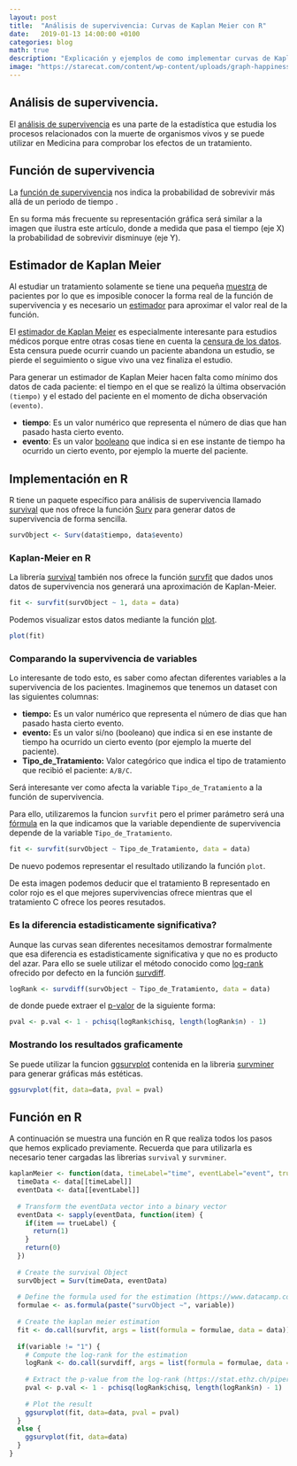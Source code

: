 ```yaml
---
layout: post
title:  "Análisis de supervivencia: Curvas de Kaplan Meier con R"
date:   2019-01-13 14:00:00 +0100
categories: blog
math: true
description: "Explicación y ejemplos de como implementar curvas de Kaplan Meier en R para el análisis de supervivencia."
image: "https://starecat.com/content/wp-content/uploads/graph-happiness-intelligence-the-simpsons-lisa.jpg"
---
```


<amp-img layout="responsive" src="https://starecat.com/content/wp-content/uploads/graph-happiness-intelligence-the-simpsons-lisa.jpg" width="324" height="243" alt="Imagen de los Simpsons con una gráfica"></amp-img>

## Análisis de supervivencia.

El [análisis de supervivencia](https://es.wikipedia.org/wiki/An%C3%A1lisis_de_la_supervivencia) es una parte de la estadística que estudia los procesos relacionados con la muerte de organismos vivos y se puede utilizar en Medicina para comprobar los efectos de un tratamiento.

## Función de supervivencia

La [función de supervivencia](https://es.wikipedia.org/wiki/Funci%C3%B3n_de_supervivencia) <amp-mathml layout="container" inline data-formula="$$ S $$"></amp-mathml> nos indica la probabilidad de sobrevivir más allá de un periodo de tiempo <amp-mathml layout="container" inline data-formula="`t`"></amp-mathml>.


<amp-mathml layout="container" data-formula="$$ S(t) = ProbabilidadSupervivencia $$]">
</amp-mathml>

En su forma más frecuente su representación gráfica será similar a la imagen que ilustra este artículo, donde a medida que pasa el tiempo (eje X) la probabilidad de sobrevivir disminuye (eje Y).


## Estimador de Kaplan Meier

Al estudiar un tratamiento solamente se tiene una pequeña [muestra](https://es.wikipedia.org/wiki/Muestra_estad%C3%ADstica) de pacientes por lo que es imposible conocer la forma real de la función de supervivencia y es necesario un [estimador](https://es.wikipedia.org/wiki/Estimador) para aproximar el valor real de la función.

El [estimador de Kaplan Meier](https://es.wikipedia.org/wiki/Estimador_de_Kaplan-Meier) es especialmente interesante para estudios médicos porque entre otras cosas tiene en cuenta la [censura de los datos](https://es.wikipedia.org/wiki/Censura_(estad%C3%ADstica)). Esta censura puede ocurrir cuando un paciente abandona un estudio, se pierde el seguimiento o sigue vivo una vez finaliza el estudio.

Para generar un estimador de Kaplan Meier hacen falta como mínimo dos datos de cada paciente: el tiempo en el que se realizó la última observación `(tiempo)` y el estado del paciente en el momento de dicha observación `(evento)`.

- **tiempo**: Es un valor numérico que representa el número de dias que han pasado hasta cierto evento.
- **evento**: Es un valor [booleano](https://es.wikipedia.org/wiki/Tipo_de_dato_l%C3%B3gico) que indica si en ese instante de tiempo ha ocurrido un cierto evento, por ejemplo la muerte del paciente.


## Implementación en R

R tiene un paquete específico para análisis de supervivencia llamado [survival](https://cran.r-project.org/web/packages/survival/index.html) que nos ofrece la función [Surv](https://www.rdocumentation.org/packages/survival/versions/2.11-4/topics/Surv) para generar datos de supervivencia de forma sencilla.

```R
survObject <- Surv(data$tiempo, data$evento)
```

### Kaplan-Meier en R

La librería [survival](https://cran.r-project.org/web/packages/survival/index.html) también nos ofrece la función [survfit](https://stat.ethz.ch/R-manual/R-devel/library/survival/html/survfit.html) que dados unos datos de supervivencia nos generará una aproximación de Kaplan-Meier.

```R
fit <- survfit(survObject ~ 1, data = data)
```

Podemos visualizar estos datos mediante la función [plot](https://www.rdocumentation.org/packages/graphics/versions/3.5.2/topics/plot).

```R
plot(fit)
```

### Comparando la supervivencia de variables

Lo interesante de todo esto, es saber como afectan diferentes variables a la supervivencia de los pacientes. Imaginemos que tenemos un dataset con las siguientes columnas:

- **tiempo:** Es un valor numérico que representa el número de dias que han pasado hasta cierto evento.
- **evento:** Es un valor si/no (booleano) que indica si en ese instante de tiempo ha ocurrido un cierto evento (por ejemplo la muerte del paciente).
- **Tipo_de_Tratamiento:** Valor categórico que indica el tipo de tratamiento que recibió el paciente: `A/B/C`.


Será interesante ver como afecta la variable  `Tipo_de_Tratamiento` a la función de supervivencia.


Para ello, utilizaremos la funcion `survfit` pero el primer parámetro será una [fórmula](https://www.datacamp.com/community/tutorials/r-formula-tutorial) en la que indicamos que la variable dependiente de supervivencia depende de la variable `Tipo_de_Tratamiento`.

```R
fit <- survfit(survObject ~ Tipo_de_Tratamiento, data = data)
```

De nuevo podemos representar el resultado utilizando la función `plot`.

<amp-img src="http://dwoll.de/rexrepos/content/assets/figure/rerSurvivalKM03.png" 
  layout="responsive"
  width="504"
  height="504"
  alt="Curva de kaplan meier comparando 3 tratamientos">
</amp-img>

De esta imagen podemos deducir que el tratamiento B representado en color rojo es el que mejores supervivencias ofrece mientras que el tratamiento C ofrece los peores resutados.

### Es la diferencia estadisticamente significativa?

Aunque las curvas sean diferentes necesitamos demostrar formalmente que esa diferencia es estadisticamente significativa y que no es producto del azar. Para ello se suele utilizar el método conocido como [log-rank](https://es.wikipedia.org/wiki/Prueba_de_Mantel%E2%80%93Cox) ofrecido por defecto en la función [survdiff](https://stat.ethz.ch/R-manual/R-devel/library/survival/html/survdiff.html).

```R
logRank <- survdiff(survObject ~ Tipo_de_Tratamiento, data = data)
```

de donde puede extraer el [p-valor](https://es.wikipedia.org/wiki/Valor_p) de la siguiente forma:

```R
pval <- p.val <- 1 - pchisq(logRank$chisq, length(logRank$n) - 1) 
```

### Mostrando los resultados graficamente
Se puede utilizar la funcion [ggsurvplot](https://www.rdocumentation.org/packages/survminer/versions/0.4.3/topics/ggsurvplot) contenida en la libreria [survminer](https://cran.r-project.org/web/packages/survminer/index.html) para generar gráficas más estéticas.

```R
ggsurvplot(fit, data=data, pval = pval)
```


<amp-img src="http://www.sthda.com/sthda/RDoc/figure/survminer/surminer-ggplot2-survival-plot-line-types-colors-2.png" 
  layout="responsive"
  width="774"
  height="573"
  alt="Curva de kaplan meier comparando supervivencia por sexos y mostrando el p valor.">
</amp-img>

## Función en R

A continuación se muestra una función en R que realiza todos los pasos que hemos explicado previamente. Recuerda que para utilizarla es necesario tener cargadas las librerias `survival` y `survminer`.

```R
kaplanMeier <- function(data, timeLabel="time", eventLabel="event", trueLabel="SI", falseLabel="NO", variable = "1") {
  timeData <- data[[timeLabel]]
  eventData <- data[[eventLabel]]
  
  # Transform the eventData vector into a binary vector
  eventData <- sapply(eventData, function(item) {
    if(item == trueLabel) {
      return(1)
    }
    return(0)
  })
  
  # Create the survival Object 
  survObject = Surv(timeData, eventData)
  
  # Define the formula used for the estimation (https://www.datacamp.com/community/tutorials/r-formula-tutorial)
  formulae <- as.formula(paste("survObject ~", variable))
  
  # Create the kaplan meier estimation 
  fit <- do.call(survfit, args = list(formula = formulae, data = data))
  
  if(variable != "1") {
    # Compute the log-rank for the estimation
    logRank <- do.call(survdiff, args = list(formula = formulae, data = data))
    
    # Extract the p-value from the log-rank (https://stat.ethz.ch/pipermail/r-help/2007-April/130676.html)
    pval <- p.val <- 1 - pchisq(logRank$chisq, length(logRank$n) - 1) 
    
    # Plot the result
    ggsurvplot(fit, data=data, pval = pval)
  }
  else {
    ggsurvplot(fit, data=data)
  }
}
```
